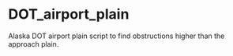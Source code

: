 # DOT_airport_plain
Alaska DOT airport plain script to find obstructions higher than the approach plain.
